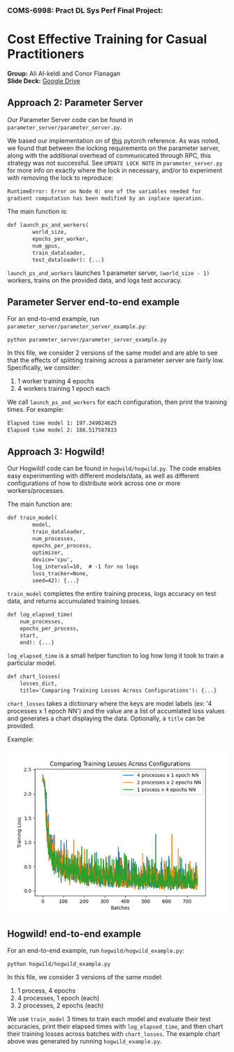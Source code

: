 ### COMS-6998: Pract DL Sys Perf Final Project:
# Cost Effective Training for Casual Practitioners

**Group:** Ali Al-keldi and Conor Flanagan  
**Slide Deck:** [Google Drive](https://docs.google.com/presentation/d/1RB412bl672gIyrJXVMs1iijhJa7x8duf3cUQWq8UoHw/edit#slide=id.p)


## Approach 2: Parameter Server
Our Parameter Server code can be found in `parameter_server/parameter_server.py`.

We based our implementation on of [this](https://pytorch.org/tutorials/intermediate/rpc_param_server_tutorial.html) pytorch reference. As was noted, we found that between the locking requirements on the parameter server, along with the additional overhead of communicated through RPC, this strategy was not successful. See `UPDATE LOCK NOTE` in `parameter_server.py` for more info on exactly where the lock in necessary, and/or to experiment with removing the lock to reproduce:

```
RuntimeError: Error on Node 0: one of the variables needed for gradient computation has been modified by an inplace operation.
```

The main function is:

```
def launch_ps_and_workers(
        world_size,
        epochs_per_worker,
        num_gpus,
        train_dataloader,
        test_dataloader): {...}
```
`launch_ps_and_workers` launches 1 parameter server, `(world_size - 1)` workers, trains on the provided data, and logs test accuracy.

## Parameter Server end-to-end example
For an end-to-end example, run `parameter_server/parameter_server_example.py`:
```
python parameter_server/parameter_server_example.py
```

In this file, we consider 2 versions of the same model and are able to see that the effects of splitting training across a parameter server are fairly low. Specifically, we consider:

1. 1 worker training 4 epochs
2. 4 workers training 1 epoch each

We call `launch_ps_and_workers` for each configuration, then print the training times. For example:

```
Elapsed time model 1: 197.349024625
Elapsed time model 2: 188.517587833
```

## Approach 3: Hogwild!
Our Hogwild! code can be found in `hogwild/hogwild.py`. The code enables easy experimenting with different models/data, as well as different configurations of how to distribute work across one or more workers/processes.

The main function are:

```
def train_model(
        model,
        train_dataloader,
        num_processes,
        epochs_per_process,
        optimizer,
        device='cpu',
        log_interval=10,  # -1 for no logs
        loss_tracker=None,
        seed=42): {...}
```
`train_model` completes the entire training process, logs accuracy on test data, and returns accumulated training losses.
```
def log_elapsed_time(
    num_processes,
    epochs_per_process,
    start,
    end): {...}
```
`log_elapsed_time` is a small helper function to log how long it took to train a particular model.

```
def chart_losses(
    losses_dict,
    title='Comparing Training Losses Across Configurations'): {...}
```
`chart_losses` takes a dictionary where the keys are model labels (ex: '4 processes x 1 epoch NN') and the value are a list of accumlated loss values and generates a chart displaying the data. Optionally, a `title` can be provided.

Example:

![chart](chart_losses_example.png)

## Hogwild! end-to-end example
For an end-to-end example, run `hogwild/hogwild_example.py`:
```
python hogwild/hogwild_example.py
```

In this file, we consider 3 versions of the same model:
1. 1 process, 4 epochs
2. 4 processes, 1 epoch (each)
3. 2 processes, 2 epochs (each)

We use `train_model` 3 times to train each model and evaluate their test accuracies, print their elapsed times with `log_elapsed_time`, and then chart their training losses across batches with `chart_losses`. The example chart above was generated by running `hogwild_example.py`.
